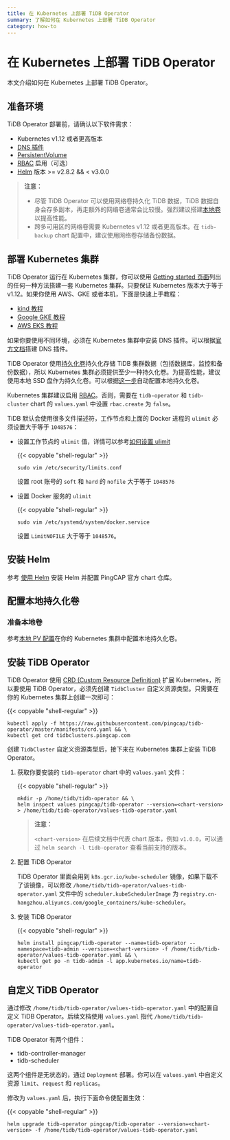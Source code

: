```yaml
---
title: 在 Kubernetes 上部署 TiDB Operator
summary: 了解如何在 Kubernetes 上部署 TiDB Operator
category: how-to
---
```


# 在 Kubernetes 上部署 TiDB Operator

本文介绍如何在 Kubernetes 上部署 TiDB Operator。

## 准备环境

TiDB Operator 部署前，请确认以下软件需求：

* Kubernetes v1.12 或者更高版本
* [DNS 插件](https://kubernetes.io/docs/tasks/access-application-cluster/configure-dns-cluster/)
* [PersistentVolume](https://kubernetes.io/docs/concepts/storage/persistent-volumes/)
* [RBAC](https://kubernetes.io/docs/admin/authorization/rbac) 启用（可选）
* [Helm](https://helm.sh) 版本 >= v2.8.2 && < v3.0.0

> **注意：**
>
> - 尽管 TiDB Operator 可以使用网络卷持久化 TiDB 数据，TiDB 数据自身会存多副本，再走额外的网络卷通常会比较慢。强烈建议搭建[本地卷](https://kubernetes.io/docs/concepts/storage/volumes/#local)以提高性能。
> - 跨多可用区的网络卷需要 Kubernetes v1.12 或者更高版本。在 `tidb-backup` chart 配置中，建议使用网络卷存储备份数据。

## 部署 Kubernetes 集群

TiDB Operator 运行在 Kubernetes 集群，你可以使用 [Getting started 页面](https://kubernetes.io/docs/setup/)列出的任何一种方法搭建一套 Kubernetes 集群。只要保证 Kubernetes 版本大于等于 v1.12。如果你使用 AWS、GKE 或者本机，下面是快速上手教程：

* [kind 教程](/v3.1/tidb-in-kubernetes/get-started/deploy-tidb-from-kubernetes-kind.md)
* [Google GKE 教程](/v3.1/tidb-in-kubernetes/get-started/deploy-tidb-from-kubernetes-gke.md)
* [AWS EKS 教程](/v3.1/tidb-in-kubernetes/deploy/aws-eks.md)

如果你要使用不同环境，必须在 Kubernetes 集群中安装 DNS 插件。可以根据[官方文档](https://kubernetes.io/docs/tasks/access-application-cluster/configure-dns-cluster/)搭建 DNS 插件。

TiDB Operator 使用[持久化卷](https://kubernetes.io/docs/concepts/storage/persistent-volumes/)持久化存储 TiDB 集群数据（包括数据库，监控和备份数据），所以 Kubernetes 集群必须提供至少一种持久化卷。为提高性能，建议使用本地 SSD 盘作为持久化卷。可以根据[这一步](#配置本地持久化卷)自动配置本地持久化卷。

Kubernetes 集群建议启用 [RBAC](https://kubernetes.io/docs/admin/authorization/rbac)。否则，需要在 `tidb-operator` 和 `tidb-cluster` chart 的 `values.yaml` 中设置 `rbac.create` 为 `false`。

TiDB 默认会使用很多文件描述符，工作节点和上面的 Docker 进程的 `ulimit` 必须设置大于等于 `1048576`：

* 设置工作节点的 `ulimit` 值，详情可以参考[如何设置 ulimit](https://access.redhat.com/solutions/61334)

    {{< copyable "shell-regular" >}}

    ```shell
    sudo vim /etc/security/limits.conf
    ```

    设置 root 账号的 `soft` 和 `hard` 的 `nofile` 大于等于 `1048576`

* 设置 Docker 服务的 `ulimit`

    {{< copyable "shell-regular" >}}

    ```shell
    sudo vim /etc/systemd/system/docker.service
    ```

    设置 `LimitNOFILE` 大于等于 `1048576`。

## 安装 Helm

参考 [使用 Helm](/v3.1/tidb-in-kubernetes/reference/tools/in-kubernetes.md#使用-helm) 安装 Helm 并配置 PingCAP 官方 chart 仓库。

## 配置本地持久化卷

### 准备本地卷

参考[本地 PV 配置](/v3.1/tidb-in-kubernetes/reference/configuration/storage-class.md#本地-pv-配置)在你的 Kubernetes 集群中配置本地持久化卷。

## 安装 TiDB Operator

TiDB Operator 使用 [CRD (Custom Resource Definition)](https://kubernetes.io/docs/tasks/access-kubernetes-api/custom-resources/custom-resource-definitions/) 扩展 Kubernetes，所以要使用 TiDB Operator，必须先创建 `TidbCluster` 自定义资源类型。只需要在你的 Kubernetes 集群上创建一次即可：

{{< copyable "shell-regular" >}}

```shell
kubectl apply -f https://raw.githubusercontent.com/pingcap/tidb-operator/master/manifests/crd.yaml && \
kubectl get crd tidbclusters.pingcap.com
```

创建 `TidbCluster` 自定义资源类型后，接下来在 Kubernetes 集群上安装 TiDB Operator。

1. 获取你要安装的 `tidb-operator` chart 中的 `values.yaml` 文件：

    {{< copyable "shell-regular" >}}

    ```shell
    mkdir -p /home/tidb/tidb-operator && \
    helm inspect values pingcap/tidb-operator --version=<chart-version> > /home/tidb/tidb-operator/values-tidb-operator.yaml
    ```

    > **注意：**
    >
    > `<chart-version>` 在后续文档中代表 chart 版本，例如 `v1.0.0`，可以通过 `helm search -l tidb-operator` 查看当前支持的版本。

2. 配置 TiDB Operator

    TiDB Operator 里面会用到 `k8s.gcr.io/kube-scheduler` 镜像，如果下载不了该镜像，可以修改 `/home/tidb/tidb-operator/values-tidb-operator.yaml` 文件中的 `scheduler.kubeSchedulerImage` 为 `registry.cn-hangzhou.aliyuncs.com/google_containers/kube-scheduler`。

3. 安装 TiDB Operator

    {{< copyable "shell-regular" >}}

    ```shell
    helm install pingcap/tidb-operator --name=tidb-operator --namespace=tidb-admin --version=<chart-version> -f /home/tidb/tidb-operator/values-tidb-operator.yaml && \
    kubectl get po -n tidb-admin -l app.kubernetes.io/name=tidb-operator
    ```

## 自定义 TiDB Operator

通过修改 `/home/tidb/tidb-operator/values-tidb-operator.yaml` 中的配置自定义 TiDB Operator。后续文档使用 `values.yaml` 指代 `/home/tidb/tidb-operator/values-tidb-operator.yaml`。

TiDB Operator 有两个组件：

* tidb-controller-manager
* tidb-scheduler

这两个组件是无状态的，通过 `Deployment` 部署。你可以在 `values.yaml` 中自定义资源 `limit`、`request` 和 `replicas`。

修改为 `values.yaml` 后，执行下面命令使配置生效：

{{< copyable "shell-regular" >}}

```shell
helm upgrade tidb-operator pingcap/tidb-operator --version=<chart-version> -f /home/tidb/tidb-operator/values-tidb-operator.yaml
```
